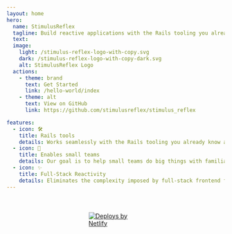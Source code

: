 ```yaml
---
layout: home
hero:
  name: StimulusReflex
  tagline: Build reactive applications with the Rails tooling you already know and love
  text:
  image:
    light: /stimulus-reflex-logo-with-copy.svg
    dark: /stimulus-reflex-logo-with-copy-dark.svg
    alt: StimulusReflex Logo
  actions:
    - theme: brand
      text: Get Started
      link: /hello-world/index
    - theme: alt
      text: View on GitHub
      link: https://github.com/stimulusreflex/stimulus_reflex

features:
  - icon: 🛠️
    title: Rails tools
    details: Works seamlessly with the Rails tooling you already know and love.
  - icon: 🙌
    title: Enables small teams
    details: Our goal is to help small teams do big things with familiar tools.
  - icon: ✨
    title: Full-Stack Reactivity
    details: Eliminates the complexity imposed by full-stack frontend frameworks. And, it's fast.
---
```


<style>
:root {
  --vp-c-brand: #BA6598;
  --vp-button-brand-hover-bg: #BA6598;
  --vp-button-brand-border: var(--vp-button-alt-hover-border);
  --vp-button-brand-hover-border: var(--vp-button-alt-hover-border);
  --vp-home-hero-name-color: transparent;
  --vp-home-hero-name-background: #BA6598;
}
</style>

<div style="margin-left: auto; margin-right: auto; margin-top: 50px; width: 125px;">
  <a href="https://www.netlify.com">
    <img src="https://www.netlify.com/v3/img/components/netlify-color-accent.svg" alt="Deploys by Netlify" />
  </a>
</div>
